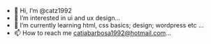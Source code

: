 - 👋 Hi, I’m @catz1992
- 👀 I’m interested in ui and ux design...
- 🌱 I’m currently learning html, css basics; design; wordpress etc ...
- 📫 How to reach me catiabarbosa1992@hotmail.com...

<!---
catz1992/catz1992 is a ✨ special ✨ repository because its `README.md` (this file) appears on your GitHub profile.
You can click the Preview link to take a look at your changes.
--->
